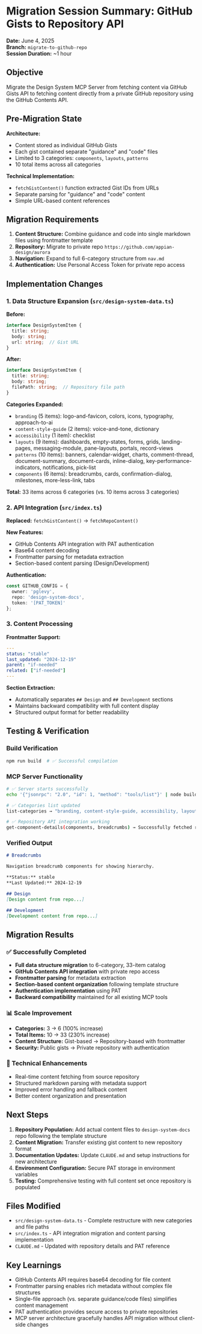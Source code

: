 # Migration Session Summary: GitHub Gists to Repository API

**Date:** June 4, 2025  
**Branch:** `migrate-to-github-repo`  
**Session Duration:** ~1 hour  

## Objective

Migrate the Design System MCP Server from fetching content via GitHub Gists API to fetching content directly from a private GitHub repository using the GitHub Contents API.

## Pre-Migration State

**Architecture:**
- Content stored as individual GitHub Gists
- Each gist contained separate "guidance" and "code" files
- Limited to 3 categories: `components`, `layouts`, `patterns`
- 10 total items across all categories

**Technical Implementation:**
- `fetchGistContent()` function extracted Gist IDs from URLs
- Separate parsing for "guidance" and "code" content
- Simple URL-based content references

## Migration Requirements

1. **Content Structure:** Combine guidance and code into single markdown files using frontmatter template
2. **Repository:** Migrate to private repo `https://github.com/appian-design/aurora`
3. **Navigation:** Expand to full 6-category structure from `nav.md`
4. **Authentication:** Use Personal Access Token for private repo access

## Implementation Changes

### 1. Data Structure Expansion (`src/design-system-data.ts`)

**Before:**
```typescript
interface DesignSystemItem {
  title: string;
  body: string;
  url: string;  // Gist URL
}
```

**After:**
```typescript
interface DesignSystemItem {
  title: string;
  body: string;
  filePath: string;  // Repository file path
}
```

**Categories Expanded:**
- `branding` (5 items): logo-and-favicon, colors, icons, typography, approach-to-ai
- `content-style-guide` (2 items): voice-and-tone, dictionary  
- `accessibility` (1 item): checklist
- `layouts` (9 items): dashboards, empty-states, forms, grids, landing-pages, messaging-module, pane-layouts, portals, record-views
- `patterns` (10 items): banners, calendar-widget, charts, comment-thread, document-summary, document-cards, inline-dialog, key-performance-indicators, notifications, pick-list
- `components` (6 items): breadcrumbs, cards, confirmation-dialog, milestones, more-less-link, tabs

**Total:** 33 items across 6 categories (vs. 10 items across 3 categories)

### 2. API Integration (`src/index.ts`)

**Replaced:** `fetchGistContent()` → `fetchRepoContent()`

**New Features:**
- GitHub Contents API integration with PAT authentication
- Base64 content decoding
- Frontmatter parsing for metadata extraction
- Section-based content parsing (Design/Development)

**Authentication:**
```typescript
const GITHUB_CONFIG = {
  owner: 'pglevy',
  repo: 'design-system-docs',
  token: '[PAT_TOKEN]'
};
```

### 3. Content Processing

**Frontmatter Support:**
```yaml
---
status: "stable"
last_updated: "2024-12-19"
parent: "if-needed"
related: ["if-needed"]
---
```

**Section Extraction:**
- Automatically separates `## Design` and `## Development` sections
- Maintains backward compatibility with full content display
- Structured output format for better readability

## Testing & Verification

### Build Verification
```bash
npm run build  # ✅ Successful compilation
```

### MCP Server Functionality
```bash
# ✅ Server starts successfully
echo '{"jsonrpc": "2.0", "id": 1, "method": "tools/list"}' | node build/index.js

# ✅ Categories list updated
list-categories → "branding, content-style-guide, accessibility, layouts, patterns, components"

# ✅ Repository API integration working
get-component-details(components, breadcrumbs) → Successfully fetched real content with frontmatter
```

### Verified Output
```markdown
# Breadcrumbs

Navigation breadcrumb components for showing hierarchy.

**Status:** stable
**Last Updated:** 2024-12-19

## Design
[Design content from repo...]

## Development
[Development content from repo...]
```

## Migration Results

### ✅ Successfully Completed
- **Full data structure migration** to 6-category, 33-item catalog
- **GitHub Contents API integration** with private repo access
- **Frontmatter parsing** for metadata extraction
- **Section-based content organization** following template structure
- **Authentication implementation** using PAT
- **Backward compatibility** maintained for all existing MCP tools

### 📊 Scale Improvement
- **Categories:** 3 → 6 (100% increase)
- **Total Items:** 10 → 33 (230% increase)
- **Content Structure:** Gist-based → Repository-based with frontmatter
- **Security:** Public gists → Private repository with authentication

### 🔧 Technical Enhancements
- Real-time content fetching from source repository
- Structured markdown parsing with metadata support
- Improved error handling and fallback content
- Better content organization and presentation

## Next Steps

1. **Repository Population:** Add actual content files to `design-system-docs` repo following the template structure
2. **Content Migration:** Transfer existing gist content to new repository format
3. **Documentation Updates:** Update `CLAUDE.md` and setup instructions for new architecture
4. **Environment Configuration:** Secure PAT storage in environment variables
5. **Testing:** Comprehensive testing with full content set once repository is populated

## Files Modified

- `src/design-system-data.ts` - Complete restructure with new categories and file paths
- `src/index.ts` - API integration migration and content parsing implementation
- `CLAUDE.md` - Updated with repository details and PAT reference

## Key Learnings

- GitHub Contents API requires base64 decoding for file content
- Frontmatter parsing enables rich metadata without complex file structures  
- Single-file approach (vs. separate guidance/code files) simplifies content management
- PAT authentication provides secure access to private repositories
- MCP server architecture gracefully handles API migration without client-side changes